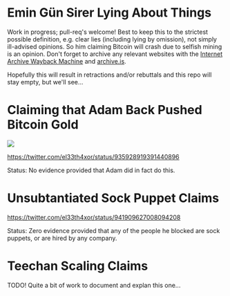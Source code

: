 # Emin Gün Sirer Lying About Things

Work in progress; pull-req's welcome! Best to keep this to the strictest
possible definition, e.g. clear lies (including lying by omission), not simply
ill-advised opinions.  So him claiming Bitcoin will crash due to selfish mining
is an opinion. Don't forget to archive any relevant websites with the [Internet
Archive Wayback Machine](https://web.archive.org) and [archive.is](https://archive.is).

Hopefully this will result in retractions and/or rebuttals and this repo will
stay empty, but we'll see...


# Claiming that Adam Back Pushed Bitcoin Gold

![](twitter.com/el33th4xor/status/935928919391440896/screenshot.png)

https://twitter.com/el33th4xor/status/935928919391440896

Status: No evidence provided that Adam did in fact do this.

# Unsubtantiated Sock Puppet Claims

https://twitter.com/el33th4xor/status/941909627008094208

Status: Zero evidence provided that any of the people he blocked are sock puppets, or are hired by any company.


# Teechan Scaling Claims

TODO! Quite a bit of work to document and explan this one...
